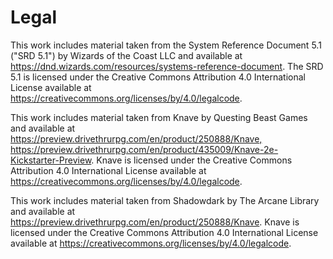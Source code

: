 # Legal

This work includes material taken from the System Reference Document 5.1 ("SRD 5.1") by Wizards of the Coast LLC and available at <https://dnd.wizards.com/resources/systems-reference-document>. The SRD 5.1 is licensed under the Creative Commons Attribution 4.0 International License available at <https://creativecommons.org/licenses/by/4.0/legalcode>.

This work includes material taken from Knave by Questing Beast Games and available at <https://preview.drivethrurpg.com/en/product/250888/Knave,> <https://preview.drivethrurpg.com/en/product/435009/Knave-2e-Kickstarter-Preview>. Knave is licensed under the Creative Commons Attribution 4.0 International License available at <https://creativecommons.org/licenses/by/4.0/legalcode>.

This work includes material taken from Shadowdark by The Arcane Library and available at <https://preview.drivethrurpg.com/en/product/250888/Knave>. Knave is licensed under the Creative Commons Attribution 4.0 International License available at <https://creativecommons.org/licenses/by/4.0/legalcode>.

